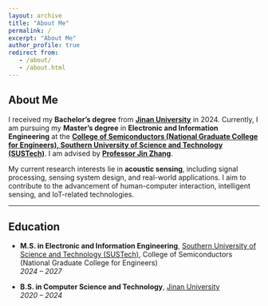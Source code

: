 ```yaml
---
layout: archive
title: "About Me"
permalink: /
excerpt: "About Me"
author_profile: true
redirect from:
   - /about/
   - /about.html
---
```


## About Me

I received my **Bachelor’s degree** from [**Jinan University**](https://www.jnu.edu.cn/) in 2024. Currently, I am pursuing my **Master’s degree** in **Electronic and Information Engineering** at the [**College of Semiconductors (National Graduate College for Engineers), Southern University of Science and Technology (SUSTech)**](https://www.sustech.edu.cn/en/). I am advised by [**Professor Jin Zhang**](https://jinzhang-sustech.github.io/).  

My current research interests lie in **acoustic sensing**, including signal processing, sensing system design, and real-world applications. I aim to contribute to the advancement of human-computer interaction, intelligent sensing, and IoT-related technologies.  

---

## Education

- **M.S. in Electronic and Information Engineering**, [Southern University of Science and Technology (SUSTech)](https://www.sustech.edu.cn/en/), College of Semiconductors (National Graduate College for Engineers)  
  *2024 – 2027*  

- **B.S. in Computer Science and Technology**, [Jinan University](https://www.jnu.edu.cn/)  
  *2020 – 2024*  
